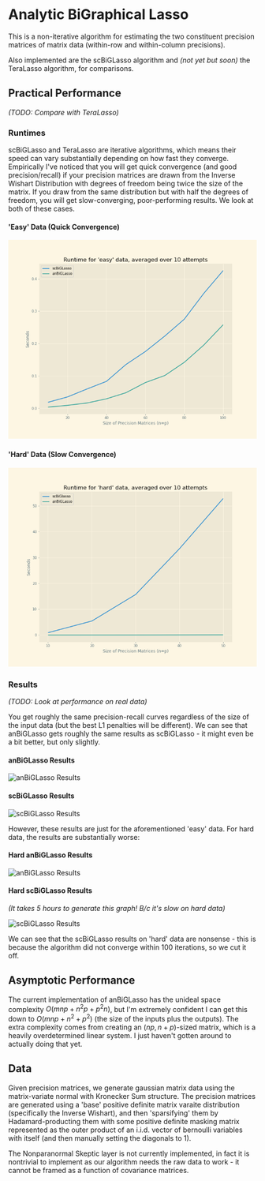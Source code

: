 # Analytic BiGraphical Lasso

This is a non-iterative algorithm for estimating the two constituent
precision matrices of matrix data (within-row and within-column precisions).

Also implemented are the scBiGLasso algorithm and _(not yet but soon)_ the
TeraLasso algorithm, for comparisons.

## Practical Performance

_(TODO: Compare with TeraLasso)_

### Runtimes

scBiGLasso and TeraLasso are iterative algorithms, which means their speed can
vary substantially depending on how fast they converge.  Empirically I've noticed
that you will get quick convergence (and good precision/recall) if your
precision matrices are drawn from the Inverse Wishart Distribution with degrees
of freedom being twice the size of the matrix.  If you draw from the same distribution
but with half the degrees of freedom, you will get slow-converging, poor-performing
results.  We look at both of these cases.

#### 'Easy' Data (Quick Convergence)

![EasyData](Plots/Runtimes%20Comparison/Compare%20Runtimes%20Easy%20Data.png)

#### 'Hard' Data (Slow Convergence)

![HardData](Plots/Runtimes%20Comparison/Compare%20Runtimes%20Hard%20Data.png)

### Results

_(TODO: Look at performance on real data)_

You get roughly the same precision-recall curves regardless of the size of the input
data (but the best L1 penalties will be different).  We can see that anBiGLasso gets
roughly the same results as scBiGLasso - it might even be a bit better, but only
slightly.

#### anBiGLasso Results

![anBiGLasso Results](https://github.com/BaileyAndrew/scBiGLasso-Implementation/blob/main/Plots/Vary%20Sizes%20-%20anBiGLasso%20-%20Easy/Precision-Recall-Vary-Sizes-100.png)

#### scBiGLasso Results

![scBiGLasso Results](https://github.com/BaileyAndrew/scBiGLasso-Implementation/blob/main/Plots/Vary%20Sizes%20-%20scBiGLasso%20-%20Easy/Precision-Recall-Vary-Sizes-100.png)

However, these results are just for the aforementioned 'easy' data.  For hard data, the
results are substantially worse:

#### Hard anBiGLasso Results

![anBiGLasso Results](https://github.com/BaileyAndrew/scBiGLasso-Implementation/blob/main/Plots/Vary%20Sizes%20-%20anBiGLasso%20-%20Hard/Precision-Recall-Vary-Sizes-40.png)

#### Hard scBiGLasso Results

_(It takes 5 hours to generate this graph!  B/c it's slow on hard data)_

![scBiGLasso Results](https://github.com/BaileyAndrew/scBiGLasso-Implementation/blob/main/Plots/Vary%20Sizes%20-%20scBiGLasso%20-%20Hard/Precision-Recall-Vary-Sizes-40.png)

We can see that the scBiGLasso results on 'hard' data are nonsense - this is because the algorithm
did not converge within 100 iterations, so we cut it off.

## Asymptotic Performance

The current implementation of anBiGLasso has the unideal space complexity $O(mnp + n^2p + p^2n)$,
but I'm extremely confident I can get this down to $O(mnp + n^2 + p^2)$ (the size of the inputs
plus the outputs).  The extra complexity comes from creating an $(np, n+p)$-sized matrix, which
is a heavily overdetermined linear system.  I just haven't gotten around to actually doing that yet.

## Data

Given precision matrices, we generate gaussian matrix data using the matrix-variate normal with
Kronecker Sum structure.  The precision matrices are generated using a 'base' positive definite
matrix varaite distribution (specifically the Inverse Wishart), and then 'sparsifying' them
by Hadamard-producting them with some positive definite masking matrix represented as the
outer product of an i.i.d. vector of bernoulli variables with itself (and then manually setting
the diagonals to 1).

The Nonparanormal Skeptic layer is not currently implemented, in fact it is nontrivial to implement
as our algorithm needs the raw data to work - it cannot be framed as a function of covariance matrices.

